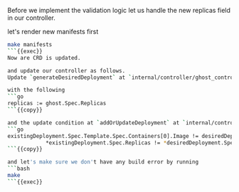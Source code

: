 Before we implement the validation logic let us handle the new replicas field in our controller.

let's render new manifests first

```bash
make manifests
```{{exec}}
Now are CRD is updated.

and update our controller as follows.
Update `generateDesiredDeployment` at `internal/controller/ghost_controller.go:243`

with the following
```go
replicas := ghost.Spec.Replicas
```{{copy}}

and the update condition at `addOrUpdateDeployment` at `internal/controller/ghost_controller.go:243`
```go
existingDeployment.Spec.Template.Spec.Containers[0].Image != desiredDeployment.Spec.Template.Spec.Containers[0].Image ||
			*existingDeployment.Spec.Replicas != *desiredDeployment.Spec.Replicas
```{{copy}}

and let's make sure we don't have any build error by running 
```bash
make
```{{exec}}
